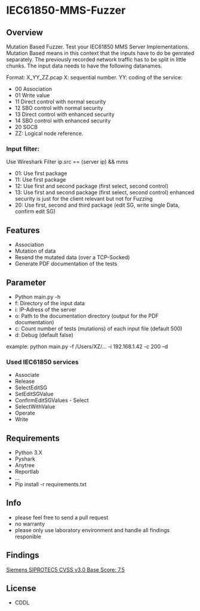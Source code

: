 IEC61850-MMS-Fuzzer
==================

## Overview

Mutation Based Fuzzer. Test your IEC61850 MMS Server Implementations.
Mutation Based means in this context that the inputs have to do be genrated separately. The previously recorded network traffic has to be split
in little chunks. The input data needs to have the following datanames.

Format: X_YY_ZZ.pcap
X: sequential number. YY: coding of the service:
- 00 Association
- 01 Write value
- 11 Direct control with normal security
- 12 SBO control with normal security
- 13 Direct control with enhanced security
- 14 SBO control with enhanced security
- 20 SGCB
- ZZ: Logical node reference.

### Input filter:
Use Wireshark Filter ip.src == (server ip) && mms
- 01: Use first package
- 11: Use first package
- 12: Use first and second package (first select, second control)
- 13: Use first and second package (first select, second control) enhanced security is just for the client relevant but not for Fuzzing
- 20: Use first, second and third package (edit SG, write single Data, confirm edit SG)

## Features
- Association
- Mutation of data
- Resend the mutated data (over a TCP-Socked)
- Generate PDF documentation of the tests

## Parameter
- Python main.py -h
- f: Directory of the input data
- i: IP-Adress of the server
- o: Path to the documentation directory (output for the PDF documentation)
- c: Count number of tests (mutations) of each input file (default 500)
- d: Debug (default false)

example: python main.py -f /Users/XZ/... -i 192.168.1.42 -c 200 –d



### Used IEC61850 services
- Associate
- Release
- SelectEditSG
- SetEditSGValue
- ConfirmEditSGValues - Select
- SelectWithValue
- Operate
- Write

## Requirements
- Python 3.X
- Pyshark
- Anytree
- Reportlab
- ...
- Pip install -r requirements.txt

## Info
- please feel free to send a pull request
- no warranty
- please only use laboratory environment and handle all findings responible

## Findings
[Siemens SIPROTEC5 CVSS v3.0 Base Score: 7.5](https://cert-portal.siemens.com/productcert/pdf/ssa-104088.pdf)

## License
- CDDL
